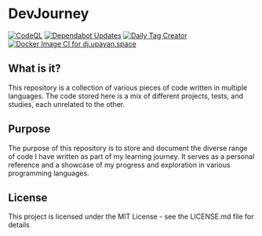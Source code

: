 # DevJourney
[![CodeQL](https://github.com/upayanmazumder/DevJourney/actions/workflows/github-code-scanning/codeql/badge.svg)](https://github.com/upayanmazumder/DevJourney/actions/workflows/github-code-scanning/codeql) [![Dependabot Updates](https://github.com/upayanmazumder/DevJourney/actions/workflows/dependabot/dependabot-updates/badge.svg)](https://github.com/upayanmazumder/DevJourney/actions/workflows/dependabot/dependabot-updates) [![Daily Tag Creator](https://github.com/upayanmazumder/DevJourney/actions/workflows/main.yml/badge.svg)](https://github.com/upayanmazumder/DevJourney/actions/workflows/main.yml) [![Docker Image CI for dj.upayan.space](https://github.com/upayanmazumder/DevJourney/actions/workflows/docker%20dj_upayan_space.yml/badge.svg)](https://github.com/upayanmazumder/DevJourney/actions/workflows/docker%20dj_upayan_space.yml)
## What is it?

This repository is a collection of various pieces of code written in multiple languages. The code stored here is a mix of different projects, tests, and studies, each unrelated to the other.

## Purpose

The purpose of this repository is to store and document the diverse range of code I have written as part of my learning journey. It serves as a personal reference and a showcase of my progress and exploration in various programming languages.

## License

This project is licensed under the MIT License - see the LICENSE.md file for details
